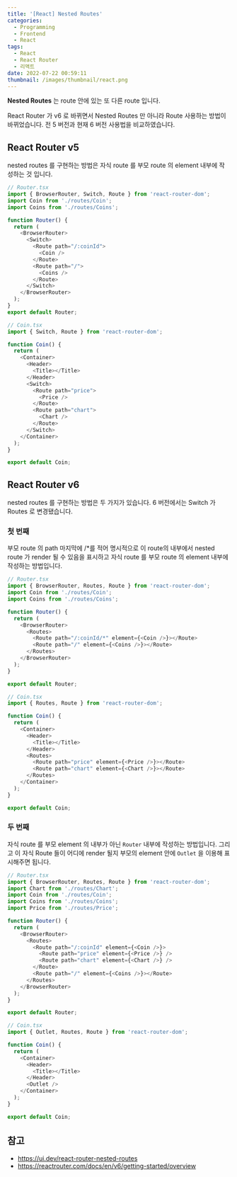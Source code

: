 ```yaml
---
title: '[React] Nested Routes'
categories:
  - Programming
  - Frontend
  - React
tags:
  - React
  - React Router
  - 리액트
date: 2022-07-22 00:59:11
thumbnail: /images/thumbnail/react.png
---
```


**Nested Routes** 는 route 안에 있는 또 다른 route 입니다.

React Router 가 v6 로 바뀌면서 Nested Routes 만 아니라 Route 사용하는 방법이 바뀌었습니다. 전 5 버전과 현재 6 버전 사용법을 비교하였습니다.

## React Router v5

nested routes 를 구현하는 방법은 자식 route 를 부모 route 의 element 내부에 작성하는 것 입니다.

```ts
// Router.tsx
import { BrowserRouter, Switch, Route } from 'react-router-dom';
import Coin from './routes/Coin';
import Coins from './routes/Coins';

function Router() {
  return (
    <BrowserRouter>
      <Switch>
        <Route path="/:coinId">
          <Coin />
        </Route>
        <Route path="/">
          <Coins />
        </Route>
      </Switch>
    </BrowserRouter>
  );
}
export default Router;
```

```ts
// Coin.tsx
import { Switch, Route } from 'react-router-dom';

function Coin() {
  return (
    <Container>
      <Header>
        <Title></Title>
      </Header>
      <Switch>
        <Route path="price">
          <Price />
        </Route>
        <Route path="chart">
          <Chart />
        </Route>
      </Switch>
    </Container>
  );
}

export default Coin;
```

## React Router v6

nested routes 를 구현하는 방법은 두 가지가 있습니다. 6 버전에서는 Switch 가 Routes 로 변경됐습니다.

### 첫 번째

부모 route  의 path 마지막에 /\*를 적어 명시적으로 이 route의 내부에서 nested route 가 render 될 수 있음을 표시하고 자식 route 를 부모 route 의 element 내부에 작성하는 방법입니다.

```ts
// Router.tsx
import { BrowserRouter, Routes, Route } from 'react-router-dom';
import Coin from './routes/Coin';
import Coins from './routes/Coins';

function Router() {
  return (
    <BrowserRouter>
      <Routes>
        <Route path="/:coinId/*" element={<Coin />}></Route>
        <Route path="/" element={<Coins />}></Route>
      </Routes>
    </BrowserRouter>
  );
}

export default Router;
```

```ts
// Coin.tsx
import { Routes, Route } from 'react-router-dom';

function Coin() {
  return (
    <Container>
      <Header>
        <Title></Title>
      </Header>
      <Routes>
        <Route path="price" element={<Price />}></Route>
        <Route path="chart" element={<Chart />}></Route>
      </Routes>
    </Container>
  );
}

export default Coin;
```

### 두 번째

자식 route 를 부모 element 의 내부가 아닌 `Router` 내부에 작성하는 방법입니다. 그리고 이 자식 Route 들이 어디에 render 될지 부모의 element 안에 `Outlet` 을 이용해 표시해주면 됩니다.

```ts
// Router.tsx
import { BrowserRouter, Routes, Route } from 'react-router-dom';
import Chart from './routes/Chart';
import Coin from './routes/Coin';
import Coins from './routes/Coins';
import Price from './routes/Price';

function Router() {
  return (
    <BrowserRouter>
      <Routes>
        <Route path="/:coinId" element={<Coin />}>
          <Route path="price" element={<Price />} />
          <Route path="chart" element={<Chart />} />
        </Route>
        <Route path="/" element={<Coins />}></Route>
      </Routes>
    </BrowserRouter>
  );
}

export default Router;
```

```ts
// Coin.tsx
import { Outlet, Routes, Route } from 'react-router-dom';

function Coin() {
  return (
    <Container>
      <Header>
        <Title></Title>
      </Header>
      <Outlet />
    </Container>
  );
}

export default Coin;
```

## 참고

- https://ui.dev/react-router-nested-routes
- https://reactrouter.com/docs/en/v6/getting-started/overview
